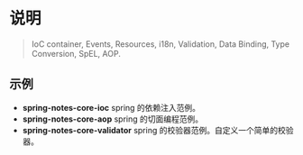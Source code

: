 # 说明

> IoC container, Events, Resources, i18n, Validation, Data Binding, Type Conversion, SpEL, AOP.

## 示例

- **spring-notes-core-ioc** spring 的依赖注入范例。
- **spring-notes-core-aop** spring 的切面编程范例。
- **spring-notes-core-validator** spring 的校验器范例。自定义一个简单的校验器。
